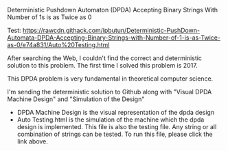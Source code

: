 Deterministic Pushdown Automaton (DPDA) Accepting Binary Strings With Number of 1s is as Twice as 0

Test:
https://rawcdn.githack.com/lpbutun/Deterministic-PushDown-Automata-DPDA-Accepting-Binary-Strings-with-Number-of-1-is-as-Twice-as-0/e74a831/Auto%20Testing.html

After searching the Web, I couldn't find the correct and deterministic solution to this problem. The first time I solved this problem is 2017.

This DPDA problem is very fundamental in theoretical computer science.

I'm sending the deterministic solution to Github along with "Visual DPDA Machine Design" and "Simulation of the Design"

* DPDA Machine Design is the visual representation of the dpda design
* Auto Testing.html is the simulation of the machine which the dpda design is implemented. 
  This file is also the testing file. Any string or all combination of strings can be tested. 
  To run this file, please click the link above. 
